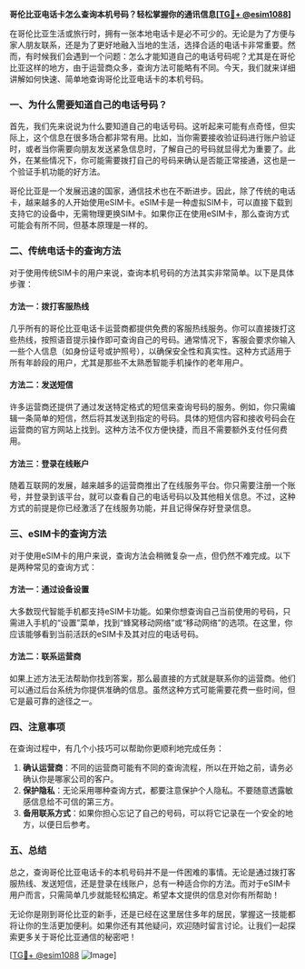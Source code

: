 **哥伦比亚电话卡怎么查询本机号码？轻松掌握你的通讯信息[[TG💪+ @esim1088](https://t.me/s/esim1088)]**

在哥伦比亚生活或旅行时，拥有一张本地电话卡是必不可少的。无论是为了方便与家人朋友联系，还是为了更好地融入当地的生活，选择合适的电话卡非常重要。然而，有时候我们会遇到一个问题：怎么才能知道自己的电话号码呢？尤其是在哥伦比亚这样的地方，由于运营商众多，查询方法可能略有不同。今天，我们就来详细讲解如何快速、简单地查询哥伦比亚电话卡的本机号码。

### 一、为什么需要知道自己的电话号码？

首先，我们先来说说为什么要知道自己的电话号码。这听起来可能有点奇怪，但实际上，这个信息在很多场合都非常有用。比如，当你需要接收验证码进行账户验证时，或者当你需要向朋友发送紧急信息时，了解自己的号码就显得尤为重要了。此外，在某些情况下，你可能需要拨打自己的号码来确认是否能正常接通，这也是一个验证手机功能的好方法。

哥伦比亚是一个发展迅速的国家，通信技术也在不断进步。因此，除了传统的电话卡，越来越多的人开始使用eSIM卡。eSIM卡是一种虚拟SIM卡，可以直接下载到支持它的设备中，无需物理更换SIM卡。如果你正在使用eSIM卡，那么查询方式可能会有所不同，但基本原理是一样的。

### 二、传统电话卡的查询方法

对于使用传统SIM卡的用户来说，查询本机号码的方法其实非常简单。以下是具体步骤：

#### 方法一：拨打客服热线
几乎所有的哥伦比亚电话卡运营商都提供免费的客服热线服务。你可以直接拨打这些热线，按照语音提示操作即可查询自己的号码。通常情况下，客服会要求你输入一些个人信息（如身份证号或护照号），以确保安全性和真实性。这种方式适用于所有年龄段的用户，尤其是那些不太熟悉智能手机操作的老年用户。

#### 方法二：发送短信
许多运营商还提供了通过发送特定格式的短信来查询号码的服务。例如，你只需编辑一条简单的短信，然后将其发送到指定的号码。具体的短信内容和接收号码会在运营商的官方网站上找到。这种方法不仅方便快捷，而且不需要额外支付任何费用。

#### 方法三：登录在线账户
随着互联网的发展，越来越多的运营商推出了在线服务平台。你只需要注册一个账号，并登录到该平台，就可以查看自己的电话号码以及其他相关信息。不过，这种方式的前提是你已经激活了在线服务功能，并且记得保存好登录信息。

### 三、eSIM卡的查询方法

对于使用eSIM卡的用户来说，查询方法会稍微复杂一点，但仍然不难完成。以下是两种常见的查询方式：

#### 方法一：通过设备设置
大多数现代智能手机都支持eSIM卡功能。如果你想查询自己当前使用的号码，只需进入手机的“设置”菜单，找到“蜂窝移动网络”或“移动网络”的选项。在这里，你应该能够看到当前活跃的eSIM卡及其对应的电话号码。

#### 方法二：联系运营商
如果上述方法无法帮助你找到答案，那么最直接的方式就是联系你的运营商。他们可以通过后台系统为你提供准确的信息。虽然这种方式可能需要花费一些时间，但它是最可靠的途径之一。

### 四、注意事项

在查询过程中，有几个小技巧可以帮助你更顺利地完成任务：

1. **确认运营商**：不同的运营商可能有不同的查询流程，所以在开始之前，请务必确认你是哪家公司的客户。
2. **保护隐私**：无论采用哪种查询方式，都要注意保护个人隐私。不要随意透露敏感信息给不可信的第三方。
3. **备用联系方式**：如果你担心忘记了自己的号码，可以将它记录在一个安全的地方，以便日后参考。

### 五、总结

总之，查询哥伦比亚电话卡的本机号码并不是一件困难的事情。无论是通过拨打客服热线、发送短信，还是登录在线账户，总有一种适合你的方法。而对于eSIM卡用户而言，只需简单几步就能轻松搞定。希望本文提供的信息对你有所帮助！

无论你是刚到哥伦比亚的新手，还是已经在这里居住多年的居民，掌握这一技能都将让你的生活更加便利。如果你还有其他疑问，欢迎随时留言讨论。让我们一起探索更多关于哥伦比亚通信的秘密吧！

[[TG💪+ @esim1088](https://t.me/s/esim1088) ![Image](https://i.postimg.cc/4NQfJmqS/Snipaste-2025-05-13-00-14-12.png)]